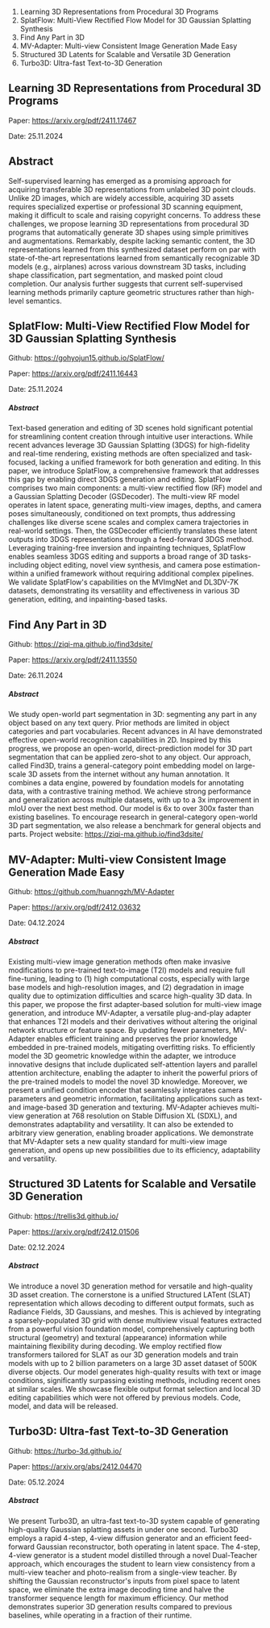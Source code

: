 1. Learning 3D Representations from Procedural 3D Programs
2. SplatFlow: Multi-View Rectified Flow Model for 3D Gaussian Splatting Synthesis
3. Find Any Part in 3D
4. MV-Adapter: Multi-view Consistent Image Generation Made Easy
5. Structured 3D Latents for Scalable and Versatile 3D Generation
6. Turbo3D: Ultra-fast Text-to-3D Generation


## Learning 3D Representations from Procedural 3D Programs

Paper: https://arxiv.org/pdf/2411.17467

Date: 25.11.2024

## Abstract
Self-supervised learning has emerged as a promising approach for acquiring transferable 3D representations from unlabeled 3D point clouds. Unlike 2D images, which are widely accessible, acquiring 3D assets requires specialized expertise or professional 3D scanning equipment, making it difficult to scale and raising copyright concerns. To address these challenges, we propose learning 3D representations from procedural 3D programs that automatically generate 3D shapes using simple primitives and augmentations. Remarkably, despite lacking semantic content, the 3D representations learned from this synthesized dataset perform on par with state-of-the-art representations learned from semantically recognizable 3D models (e.g., airplanes) across various downstream 3D tasks, including shape classification, part segmentation, and masked point cloud completion. Our analysis further suggests that current self-supervised learning methods primarily capture geometric structures rather than high-level semantics.

## SplatFlow: Multi-View Rectified Flow Model for 3D Gaussian Splatting Synthesis

Github: https://gohyojun15.github.io/SplatFlow/

Paper: https://arxiv.org/pdf/2411.16443

Date: 25.11.2024

##### Abstract
Text-based generation and editing of 3D scenes hold significant potential for streamlining content creation through intuitive user interactions. While recent advances leverage 3D Gaussian Splatting (3DGS) for high-fidelity and real-time rendering, existing methods are often specialized and task-focused, lacking a unified framework for both generation and editing. In this paper, we introduce SplatFlow, a comprehensive framework that addresses this gap by enabling direct 3DGS generation and editing. SplatFlow comprises two main components: a multi-view rectified flow (RF) model and a Gaussian Splatting Decoder (GSDecoder). The multi-view RF model operates in latent space, generating multi-view images, depths, and camera poses simultaneously, conditioned on text prompts, thus addressing challenges like diverse scene scales and complex camera trajectories in real-world settings. Then, the GSDecoder efficiently translates these latent outputs into 3DGS representations through a feed-forward 3DGS method. Leveraging training-free inversion and inpainting techniques, SplatFlow enables seamless 3DGS editing and supports a broad range of 3D tasks-including object editing, novel view synthesis, and camera pose estimation-within a unified framework without requiring additional complex pipelines. We validate SplatFlow's capabilities on the MVImgNet and DL3DV-7K datasets, demonstrating its versatility and effectiveness in various 3D generation, editing, and inpainting-based tasks.

## Find Any Part in 3D

Github: https://ziqi-ma.github.io/find3dsite/

Paper: https://arxiv.org/pdf/2411.13550

Date: 26.11.2024

##### Abstract
We study open-world part segmentation in 3D: segmenting any part in any object based on any text query. Prior methods are limited in object categories and part vocabularies. Recent advances in AI have demonstrated effective open-world recognition capabilities in 2D. Inspired by this progress, we propose an open-world, direct-prediction model for 3D part segmentation that can be applied zero-shot to any object. Our approach, called Find3D, trains a general-category point embedding model on large-scale 3D assets from the internet without any human annotation. It combines a data engine, powered by foundation models for annotating data, with a contrastive training method. We achieve strong performance and generalization across multiple datasets, with up to a 3x improvement in mIoU over the next best method. Our model is 6x to over 300x faster than existing baselines. To encourage research in general-category open-world 3D part segmentation, we also release a benchmark for general objects and parts. Project website: https://ziqi-ma.github.io/find3dsite/

## MV-Adapter: Multi-view Consistent Image Generation Made Easy

Github: https://github.com/huanngzh/MV-Adapter

Paper: https://arxiv.org/pdf/2412.03632

Date: 04.12.2024

##### Abstract
Existing multi-view image generation methods often make invasive modifications to pre-trained text-to-image (T2I) models and require full fine-tuning, leading to (1) high computational costs, especially with large base models and high-resolution images, and (2) degradation in image quality due to optimization difficulties and scarce high-quality 3D data. In this paper, we propose the first adapter-based solution for multi-view image generation, and introduce MV-Adapter, a versatile plug-and-play adapter that enhances T2I models and their derivatives without altering the original network structure or feature space. By updating fewer parameters, MV-Adapter enables efficient training and preserves the prior knowledge embedded in pre-trained models, mitigating overfitting risks. To efficiently model the 3D geometric knowledge within the adapter, we introduce innovative designs that include duplicated self-attention layers and parallel attention architecture, enabling the adapter to inherit the powerful priors of the pre-trained models to model the novel 3D knowledge. Moreover, we present a unified condition encoder that seamlessly integrates camera parameters and geometric information, facilitating applications such as text- and image-based 3D generation and texturing. MV-Adapter achieves multi-view generation at 768 resolution on Stable Diffusion XL (SDXL), and demonstrates adaptability and versatility. It can also be extended to arbitrary view generation, enabling broader applications. We demonstrate that MV-Adapter sets a new quality standard for multi-view image generation, and opens up new possibilities due to its efficiency, adaptability and versatility.

## Structured 3D Latents for Scalable and Versatile 3D Generation

Github: https://trellis3d.github.io/

Paper: https://arxiv.org/pdf/2412.01506

Date: 02.12.2024

##### Abstract
We introduce a novel 3D generation method for versatile and high-quality 3D asset creation. The cornerstone is a unified Structured LATent (SLAT) representation which allows decoding to different output formats, such as Radiance Fields, 3D Gaussians, and meshes. This is achieved by integrating a sparsely-populated 3D grid with dense multiview visual features extracted from a powerful vision foundation model, comprehensively capturing both structural (geometry) and textural (appearance) information while maintaining flexibility during decoding. We employ rectified flow transformers tailored for SLAT as our 3D generation models and train models with up to 2 billion parameters on a large 3D asset dataset of 500K diverse objects. Our model generates high-quality results with text or image conditions, significantly surpassing existing methods, including recent ones at similar scales. We showcase flexible output format selection and local 3D editing capabilities which were not offered by previous models. Code, model, and data will be released.


## Turbo3D: Ultra-fast Text-to-3D Generation

Github: https://turbo-3d.github.io/

Paper: https://arxiv.org/abs/2412.04470

Date: 05.12.2024

##### Abstract
We present Turbo3D, an ultra-fast text-to-3D system capable of generating high-quality Gaussian splatting assets in under one second. Turbo3D employs a rapid 4-step, 4-view diffusion generator and an efficient feed-forward Gaussian reconstructor, both operating in latent space. The 4-step, 4-view generator is a student model distilled through a novel Dual-Teacher approach, which encourages the student to learn view consistency from a multi-view teacher and photo-realism from a single-view teacher. By shifting the Gaussian reconstructor's inputs from pixel space to latent space, we eliminate the extra image decoding time and halve the transformer sequence length for maximum efficiency. Our method demonstrates superior 3D generation results compared to previous baselines, while operating in a fraction of their runtime.
